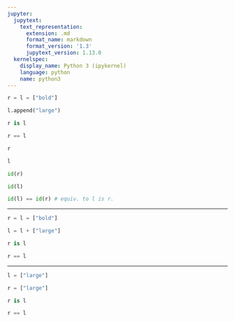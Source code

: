 ```yaml
---
jupyter:
  jupytext:
    text_representation:
      extension: .md
      format_name: markdown
      format_version: '1.3'
      jupytext_version: 1.13.0
  kernelspec:
    display_name: Python 3 (ipykernel)
    language: python
    name: python3
---
```


```python
r = l = ["bold"]
```

```python
l.append("large")
```

```python
r is l
```

```python
r == l
```

```python
r
```

```python
l
```

```python
id(r)
```

```python
id(l)
```

```python
id(l) == id(r) # equiv. to l is r.
```

-------

```python
r = l = ["bold"]
```

```python
l = l + ["large"]
```

```python
r is l 
```

```python
r == l
```

-----

```python
l = ["large"]
```

```python
r = ["large"]
```

```python
r is l
```

```python
r == l
```

```python

```
